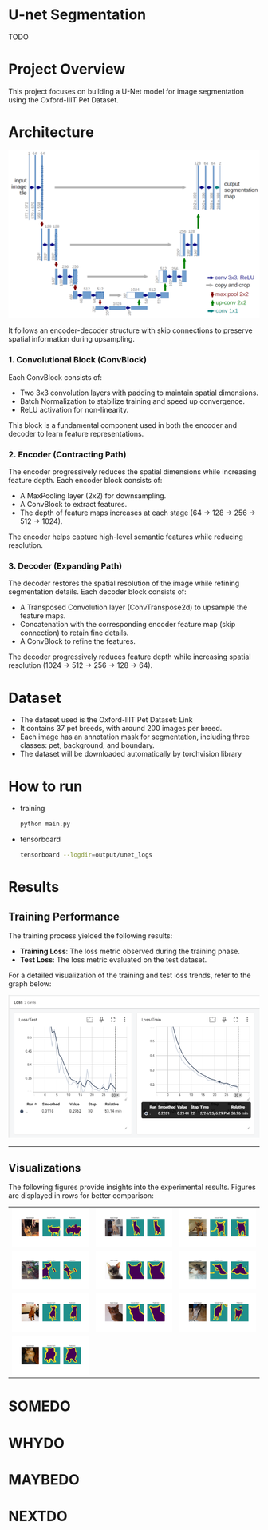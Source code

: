 # U-net Segmentation

TODO

# Project Overview
This project focuses on building a U-Net model for image segmentation using the Oxford-IIIT Pet Dataset. 

# Architecture

![architecture](docs/u-net-architecture.png)

It follows an encoder-decoder structure with skip connections to preserve spatial information during upsampling.

### 1. Convolutional Block (ConvBlock)

Each ConvBlock consists of:

- Two 3x3 convolution layers with padding to maintain spatial dimensions.
- Batch Normalization to stabilize training and speed up convergence.
- ReLU activation for non-linearity.

This block is a fundamental component used in both the encoder and decoder to learn feature representations.

### 2. Encoder (Contracting Path)
The encoder progressively reduces the spatial dimensions while increasing feature depth. Each encoder block consists of:

- A MaxPooling layer (2x2) for downsampling.
- A ConvBlock to extract features.
- The depth of feature maps increases at each stage (64 → 128 → 256 → 512 → 1024).

The encoder helps capture high-level semantic features while reducing resolution.

### 3. Decoder (Expanding Path)
The decoder restores the spatial resolution of the image while refining segmentation details. Each decoder block consists of:

- A Transposed Convolution layer (ConvTranspose2d) to upsample the feature maps.
- Concatenation with the corresponding encoder feature map (skip connection) to retain fine details.
- A ConvBlock to refine the features.

The decoder progressively reduces feature depth while increasing spatial resolution (1024 → 512 → 256 → 128 → 64).

# Dataset
- The dataset used is the Oxford-IIIT Pet Dataset: Link
- It contains 37 pet breeds, with around 200 images per breed.
- Each image has an annotation mask for segmentation, including three classes: pet, background, and boundary.
- The dataset will be downloaded automatically by torchvision library

# How to run

+ training

    ```bash
    python main.py
    ```

+ tensorboard

    ```bash
    tensorboard --logdir=output/unet_logs
    ```

# Results

## Training Performance
The training process yielded the following results:
- **Training Loss**: The loss metric observed during the training phase.
- **Test Loss**: The loss metric evaluated on the test dataset.

For a detailed visualization of the training and test loss trends, refer to the graph below:

![Training Result](/docs/training_result.png)

---

## Visualizations
The following figures provide insights into the experimental results. Figures are displayed in rows for better comparison:

|  | | |
|--------------|--------------|--------------|
| ![Figure 1](/docs/result/Figure_1.png) | ![Figure 2](/docs/result/Figure_2.png) | ![Figure 3](/docs/result/Figure_3.png) |
| ![Figure 4](/docs/result/Figure_4.png) | ![Figure 5](/docs/result/Figure_5.png) | ![Figure 6](/docs/result/Figure_6.png) |
| ![Figure 7](/docs/result/Figure_7.png) | ![Figure 8](/docs/result/Figure_8.png) | ![Figure 9](/docs/result/Figure_9.png) | 
|![Figure 10](/docs/result/Figure_10.png) |


# SOMEDO

# WHYDO

# MAYBEDO

# NEXTDO